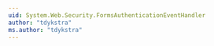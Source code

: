 ```yaml
---
uid: System.Web.Security.FormsAuthenticationEventHandler
author: "tdykstra"
ms.author: "tdykstra"
---
```

